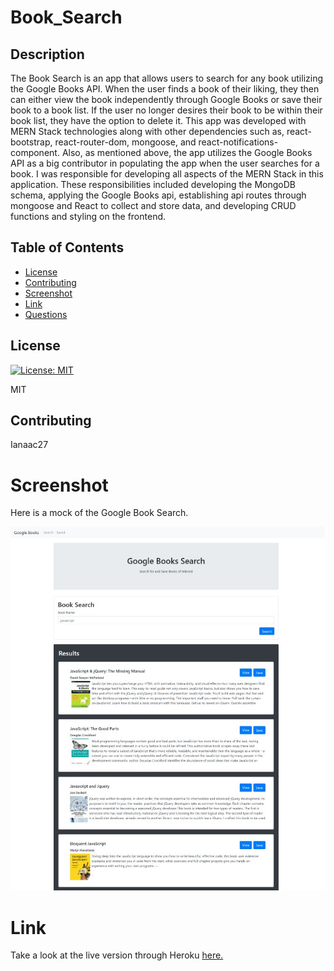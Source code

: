 # Book_Search
## Description

The Book Search is an app that allows users to search for any book utilizing the Google Books API. When the user finds a book of their liking, they then can either view the book independently through Google Books or save their book to a book list. If the user no longer desires their book to be within their book list, they have the option to delete it. 
This app was developed with MERN Stack technologies along with other dependencies such as, react-bootstrap, react-router-dom, mongoose, and react-notifications-component. Also, as mentioned above, the app utilizes the Google Books API as a big contributor in populating the app when the user searches for a book.
I was responsible for developing all aspects of the MERN Stack in this application. These responsibilities included developing the MongoDB schema, applying the Google Books api, establishing api routes through mongoose and React to collect and store data, and developing CRUD functions and styling on the frontend.    

## Table of Contents

* [License](#license)
* [Contributing](#contributing)
* [Screenshot](#screenshot)
* [Link](#link)
* [Questions](#questions)

## License

[![License: MIT](https://img.shields.io/badge/License-MIT-yellow.svg)](https://opensource.org/licenses/MIT)

MIT

## Contributing

Ianaac27

# Screenshot

Here is a mock of the Google Book Search.

![Book_Search](client/screenshot.jpg)

# Link

Take a look at the live version through Heroku [here.](https://book-search-ifc.herokuapp.com/)
